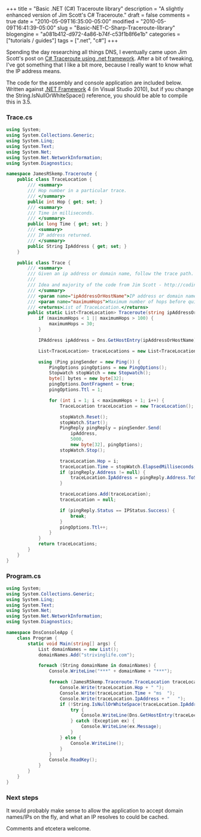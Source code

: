 +++
title = "Basic .NET (C#) Traceroute library"
description = "A slightly enhanced version of Jim Scott's C# Traceroute."
draft = false
comments = true
date = "2010-05-09T16:35:00-05:00"
modified = "2010-05-09T16:41:39-05:00"
slug = "Basic-NET-C-Sharp-Traceroute-library"
blogengine = "a081b412-d972-4a86-b74f-c53f1b8f6e1b"
categories = ["tutorials / guides"]
tags = [".net", "c#"]
+++

<p>Spending the day researching all things DNS, I eventually came upon Jim Scott's post on <a rel="external" href="http://coding.infoconex.com/post/C-Traceroute-using-net-framework.aspx">C# Traceroute using .net framework</a>. After a bit of tweaking, I've got something that I like a bit more, because I really want to know what the IP address means.</p>
<p>The code for the assembly and console application are included below. Written against <a rel="external" href="https://smallestdotnet.com/">.NET Framework</a> 4 (in Visual Studio 2010), but if you change the String.IsNullOrWhiteSpace() reference, you should be able to compile this in 3.5.</p>
<h3>Trace.cs</h3>

```csharp
using System;
using System.Collections.Generic;
using System.Linq;
using System.Text;
using System.Net;
using System.Net.NetworkInformation;
using System.Diagnostics;

namespace JamesRSkemp.Traceroute {
	public class TraceLocation {
		/// <summary>
		/// Hop number in a particular trace.
		/// </summary>
		public int Hop { get; set; }
		/// <summary>
		/// Time in milliseconds.
		/// </summary>
		public long Time { get; set; }
		/// <summary>
		/// IP address returned.
		/// </summary>
		public String IpAddress { get; set; }
	}

	public class Trace {
		/// <summary>
		/// Given an ip address or domain name, follow the trace path.
		///
		/// Idea and majority of the code from Jim Scott - http://coding.infoconex.com/post/C-Traceroute-using-net-framework.aspx
		/// </summary>
		/// <param name="ipAddressOrHostName">IP address or domain name to trace.</param>
		/// <param name="maximumHops">Maximum number of hops before quitting.</param>
		/// <returns>List of TraceLocation.</returns>
		public static List<TraceLocation> Traceroute(string ipAddressOrHostName, int maximumHops) {
			if (maximumHops < 1 || maximumHops > 100) {
				maximumHops = 30;
			}

			IPAddress ipAddress = Dns.GetHostEntry(ipAddressOrHostName).AddressList[0];

			List<TraceLocation> traceLocations = new List<TraceLocation>();

			using (Ping pingSender = new Ping()) {
				PingOptions pingOptions = new PingOptions();
				Stopwatch stopWatch = new Stopwatch();
				byte[] bytes = new byte[32];
				pingOptions.DontFragment = true;
				pingOptions.Ttl = 1;

				for (int i = 1; i < maximumHops + 1; i++) {
					TraceLocation traceLocation = new TraceLocation();

					stopWatch.Reset();
					stopWatch.Start();
					PingReply pingReply = pingSender.Send(
						ipAddress,
						5000,
						new byte[32], pingOptions);
					stopWatch.Stop();

					traceLocation.Hop = i;
					traceLocation.Time = stopWatch.ElapsedMilliseconds;
					if (pingReply.Address != null) {
						traceLocation.IpAddress = pingReply.Address.ToString();
					}

					traceLocations.Add(traceLocation);
					traceLocation = null;

					if (pingReply.Status == IPStatus.Success) {
						break;
					}
					pingOptions.Ttl++;
				}
			}
			return traceLocations;
		}
	}
}
```

<h3>Program.cs</h3>

```csharp
using System;
using System.Collections.Generic;
using System.Linq;
using System.Text;
using System.Net;
using System.Net.NetworkInformation;
using System.Diagnostics;

namespace DnsConsoleApp {
	class Program {
		static void Main(string[] args) {
			List domainNames = new List();
			domainNames.Add("strivinglife.com");

			foreach (String domainName in domainNames) {
				Console.WriteLine("***" + domainName + "***");

				foreach (JamesRSkemp.Traceroute.TraceLocation traceLocation in JamesRSkemp.Traceroute.Trace.Traceroute(domainName)) {
					Console.Write(traceLocation.Hop + "	");
					Console.Write(traceLocation.Time + "ms	");
					Console.Write(traceLocation.IpAddress + "	");
					if (!String.IsNullOrWhiteSpace(traceLocation.IpAddress) &amp;&amp; !traceLocation.IpAddress.StartsWith("10.") &amp;&amp; !traceLocation.IpAddress.StartsWith("192.")) {
						try {
							Console.WriteLine(Dns.GetHostEntry(traceLocation.IpAddress).HostName.ToString());
						} catch (Exception ex) {
							Console.WriteLine(ex.Message);
						}
					} else {
						Console.WriteLine();
					}
				}
				Console.ReadKey();
			}
		}
	}
}
```

<h3>Next steps</h3>
<p>It would probably make sense to allow the application to accept domain names/IPs on the fly, and what an IP resolves to could be cached.</p>
<p>Comments and etcetera welcome.</p>
